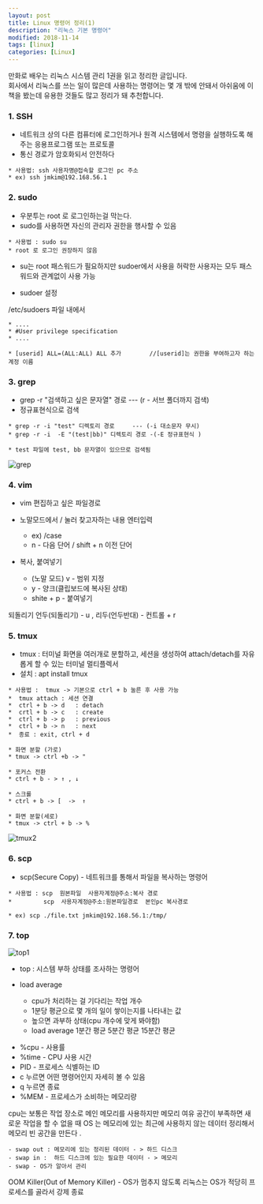 ```yaml
---
layout: post
title: Linux 명령어 정리(1) 
description: "리눅스 기본 명령어"
modified: 2018-11-14
tags: [linux]
categories: [Linux]
---
```


만화로 배우는 리눅스 시스템 관리 1권을 읽고 정리한 글입니다.
<br>
회사에서 리눅스를 쓰는 일이 많은데 사용하는 명령어는 몇 개 밖에 안돼서 
아쉬움에 이 책을 봤는데 유용한 것들도 많고 정리가 돼 추천합니다. 

### 1. SSH 

   - 네트워크 상의 다른 컴퓨터에 로그인하거나 원격 시스템에서 명령을 실행하도록 해 주는 응용프로그램 또는 프로토콜 
   - 통신 경로가 암호화되서 안전하다 
 
    * 사용법: ssh 사용자명@접속할 로그인 pc 주소 
    * ex) ssh jmkim@192.168.56.1 
      
    
### 2. sudo 

   - 우분투는 root 로 로그인하는걸 막는다.  
   - sudo를 사용하면 자신의 관리자 권한을 행사할 수 있음 
   
   
    * 사용법 : sudo su   
    * root 로 로그인 권장하지 않음 
     
   - su는 root 패스워드가 필요하지만 sudoer에서 사용을 허락한 사용자는 모두 패스워드와 관계없이 사용 가능 
   
   - sudoer 설정 
   
   /etc/sudoers 파일 내에서
      
    * ....
    * #User privilege specification 
    * ....  
    
    * [userid] ALL=(ALL:ALL) ALL 추가        //[userid]는 권한을 부여하고자 하는 계정 이름 
  
    
     
### 3. grep 
      
   - grep -r "검색하고 싶은 문자열" 경로     --- (r - 서브 폴더까지 검색)
   - 정규표현식으로 검색 
   
    * grep -r -i "test" 디렉토리 경로     --- (-i 대소문자 무시)
    * grep -r -i  -E "(test|bb)" 디렉토리 경로 -(-E 정규표현식 )
      
    * test 파일에 test, bb 문자열이 있으므로 검색됨 
      
   ![grep](https://user-images.githubusercontent.com/26668309/48658141-f19acb80-ea7f-11e8-958b-aa69dd8dffde.JPG)     
      
### 4. vim 
  
  - vim 편집하고 싶은 파일경로     
  - 노말모드에서 / 눌러 찾고자하는 내용  엔터입력 
  
    * ex) /case
    * n  - 다음 단어  /  shift + n 이전 단어 
    
  - 복사, 붙여넣기 
    - (노말 모드)  v - 범위 지정 
    -  y - 양크(클립보드에 복사된 상태) 
    -  shite +  p  -  붙여넣기  
     
  되돌리기 
    언두(되돌리기) - u , 리두(언두반대)  - 컨트롤 + r  


### 5. tmux 
     
   - tmux : 터미널 화면을 여러개로 분할하고, 세션을 생성하여 attach/detach를 자유롭게 할 수 있는 터미널 멀티플렉서
   - 설치 : apt install tmux 
      
    
    * 사용법 :  tmux -> 기본으로 ctrl + b 눌른 후 사용 가능 
    *  tmux attach : 세션 연결 
    *  ctrl + b -> d   : detach 
    *  crtl + b -> c   : create 
    *  ctrl + b -> p   : previous 
    *  ctrl + b -> n   : next 
    *  종료 : exit, ctrl + d 
      
    * 화면 분할 (가로)
    * tmux -> ctrl +b -> " 
      
    * 포커스 전환 
    * ctrl + b - > ↑ , ↓
      
    * 스크롤 
    * ctrl + b -> [  ->  ↑
   
    * 화면 분할(세로) 
    * tmux -> ctrl + b -> % 
      
 ![tmux2](https://user-images.githubusercontent.com/26668309/48963644-5606df00-efda-11e8-9889-a291f05ef7fc.JPG)
      
### 6. scp
 
   - scp(Secure Copy) - 네트워크를 통해서 파일을 복사하는 명령어 
   
    * 사용법 : scp  원본파일  사용자계정@주소:복사 경로      
    *         scp  사용자계정@주소:원본파일경로  본인pc 복사경로      
       
    * ex) scp ./file.txt jmkim@192.168.56.1:/tmp/               
     


### 7. top 

![top1](https://user-images.githubusercontent.com/26668309/48965090-f8828a80-eff9-11e8-903f-00f30af6de05.JPG)
    
- top : 시스템 부하 상태를 조사하는 명령어 
 
 - load average 
    - cpu가 처리하는 걸 기다리는 작업 개수
    - 1분당 평균으로 몇 개의 일이 쌓이는지를 나타내는 값 
    - 높으면 과부하 상태(cpu 개수에 맞게 봐야함) 
    - load average 1분간 평균 5분간 평균 15분간 평균 
                
  * %cpu - 사용률   
  * %time - CPU 사용 시간
  * PID - 프로세스 식별하는 ID  
  * c 누르면 어떤 명령어인지 자세히 볼 수 있음
  * q 누르면 종료 
  * %MEM - 프로세스가 소비하는 메모리량 
 
cpu는 보통은 작업 장소로 메인 메모리를 사용하지만 메모리 여유 공간이 부족하면 새로운 작업을 할 수 없을 때 
OS 는 메모리에 있는 최근에 사용하지 않는 데이터 정리해서 메모리 빈 공간을 만든다 .
       
    - swap out : 메모리에 있는 정리된 데이터 - > 하드 디스크 
    - swap in :  하드 디스크에 있는 필요한 데이터 - > 메모리 
    - swap - OS가 알아서 관리 
      
OOM Killer(Out of Memory Killer) - OS가 멈추지 않도록 리눅스는 OS가 적당히 프로세스를 골라서 강제 종료 

 
  
  


 
      












